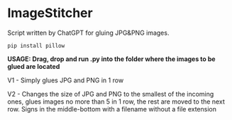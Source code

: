 # ImageStitcher
Script written by ChatGPT for gluing JPG&PNG images.

```
pip install pillow
```

**USAGE: Drag, drop and run .py into the folder where the images to be glued are located**

V1 - Simply glues JPG and PNG in 1 row


V2 - Changes the size of JPG and PNG to the smallest of the incoming ones, glues images no more than 5 in 1 row, the rest are moved to the next row. Signs in the middle-bottom with a filename without a file extension


